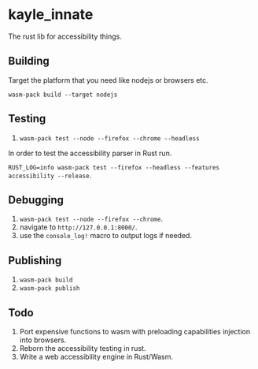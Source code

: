 # kayle_innate

The rust lib for accessibility things.

## Building

Target the platform that you need like nodejs or browsers etc.

`wasm-pack build --target nodejs`

## Testing

1. `wasm-pack test --node --firefox --chrome --headless`

In order to test the accessibility parser in Rust run.

`RUST_LOG=info wasm-pack test --firefox --headless --features accessibility --release`.

## Debugging

1. `wasm-pack test --node --firefox --chrome`.
1. navigate to `http://127.0.0.1:8000/`.
1. use the `console_log!` macro to output logs if needed.

## Publishing

1. `wasm-pack build`
1. `wasm-pack publish`

## Todo

1. Port expensive functions to wasm with preloading capabilities injection into browsers.
1. Reborn the accessibility testing in rust.
1. Write a web accessibility engine in Rust/Wasm.